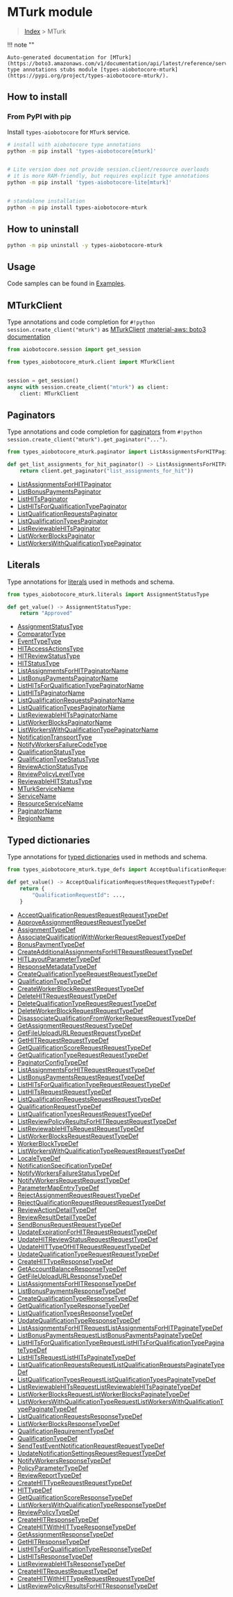 # MTurk module

> [Index](../README.md) > MTurk


!!! note ""

    Auto-generated documentation for [MTurk](https://boto3.amazonaws.com/v1/documentation/api/latest/reference/services/mturk.html#MTurk)
    type annotations stubs module [types-aiobotocore-mturk](https://pypi.org/project/types-aiobotocore-mturk/).

## How to install



### From PyPI with pip

Install `types-aiobotocore` for `MTurk` service.

```bash
# install with aiobotocore type annotations
python -m pip install 'types-aiobotocore[mturk]'


# Lite version does not provide session.client/resource overloads
# it is more RAM-friendly, but requires explicit type annotations
python -m pip install 'types-aiobotocore-lite[mturk]'


# standalone installation
python -m pip install types-aiobotocore-mturk
```



## How to uninstall

```bash
python -m pip uninstall -y types-aiobotocore-mturk
```

## Usage

Code samples can be found in [Examples](./usage.md).

## MTurkClient

Type annotations and code completion for  `#!python session.create_client("mturk")` as [MTurkClient](./client.md)
[:material-aws: boto3 documentation](https://boto3.amazonaws.com/v1/documentation/api/latest/reference/services/mturk.html#MTurk.Client)

```python title="Usage example"
from aiobotocore.session import get_session

from types_aiobotocore_mturk.client import MTurkClient


session = get_session()
async with session.create_client("mturk") as client:
    client: MTurkClient
```


## Paginators

Type annotations and code completion for
[paginators](./paginators.md)
from `#!python session.create_client("mturk").get_paginator("...")`.

```python title="Usage example"
from types_aiobotocore_mturk.paginator import ListAssignmentsForHITPaginator

def get_list_assignments_for_hit_paginator() -> ListAssignmentsForHITPaginator:
    return client.get_paginator("list_assignments_for_hit"))
```

- [ListAssignmentsForHITPaginator](./paginators.md#listassignmentsforhitpaginator)
- [ListBonusPaymentsPaginator](./paginators.md#listbonuspaymentspaginator)
- [ListHITsPaginator](./paginators.md#listhitspaginator)
- [ListHITsForQualificationTypePaginator](./paginators.md#listhitsforqualificationtypepaginator)
- [ListQualificationRequestsPaginator](./paginators.md#listqualificationrequestspaginator)
- [ListQualificationTypesPaginator](./paginators.md#listqualificationtypespaginator)
- [ListReviewableHITsPaginator](./paginators.md#listreviewablehitspaginator)
- [ListWorkerBlocksPaginator](./paginators.md#listworkerblockspaginator)
- [ListWorkersWithQualificationTypePaginator](./paginators.md#listworkerswithqualificationtypepaginator)








## Literals

Type annotations for [literals](./literals.md) used in methods and schema.

```python title="Usage example"
from types_aiobotocore_mturk.literals import AssignmentStatusType

def get_value() -> AssignmentStatusType:
    return "Approved"
```

- [AssignmentStatusType](./literals.md#assignmentstatustype)
- [ComparatorType](./literals.md#comparatortype)
- [EventTypeType](./literals.md#eventtypetype)
- [HITAccessActionsType](./literals.md#hitaccessactionstype)
- [HITReviewStatusType](./literals.md#hitreviewstatustype)
- [HITStatusType](./literals.md#hitstatustype)
- [ListAssignmentsForHITPaginatorName](./literals.md#listassignmentsforhitpaginatorname)
- [ListBonusPaymentsPaginatorName](./literals.md#listbonuspaymentspaginatorname)
- [ListHITsForQualificationTypePaginatorName](./literals.md#listhitsforqualificationtypepaginatorname)
- [ListHITsPaginatorName](./literals.md#listhitspaginatorname)
- [ListQualificationRequestsPaginatorName](./literals.md#listqualificationrequestspaginatorname)
- [ListQualificationTypesPaginatorName](./literals.md#listqualificationtypespaginatorname)
- [ListReviewableHITsPaginatorName](./literals.md#listreviewablehitspaginatorname)
- [ListWorkerBlocksPaginatorName](./literals.md#listworkerblockspaginatorname)
- [ListWorkersWithQualificationTypePaginatorName](./literals.md#listworkerswithqualificationtypepaginatorname)
- [NotificationTransportType](./literals.md#notificationtransporttype)
- [NotifyWorkersFailureCodeType](./literals.md#notifyworkersfailurecodetype)
- [QualificationStatusType](./literals.md#qualificationstatustype)
- [QualificationTypeStatusType](./literals.md#qualificationtypestatustype)
- [ReviewActionStatusType](./literals.md#reviewactionstatustype)
- [ReviewPolicyLevelType](./literals.md#reviewpolicyleveltype)
- [ReviewableHITStatusType](./literals.md#reviewablehitstatustype)
- [MTurkServiceName](./literals.md#mturkservicename)
- [ServiceName](./literals.md#servicename)
- [ResourceServiceName](./literals.md#resourceservicename)
- [PaginatorName](./literals.md#paginatorname)
- [RegionName](./literals.md#regionname)




## Typed dictionaries

Type annotations for [typed dictionaries](./type_defs.md) used in methods and schema.

```python title="Usage example"
from types_aiobotocore_mturk.type_defs import AcceptQualificationRequestRequestRequestTypeDef

def get_value() -> AcceptQualificationRequestRequestRequestTypeDef:
    return {
        "QualificationRequestId": ...,
    }
```

- [AcceptQualificationRequestRequestRequestTypeDef](./type_defs.md#acceptqualificationrequestrequestrequesttypedef)
- [ApproveAssignmentRequestRequestTypeDef](./type_defs.md#approveassignmentrequestrequesttypedef)
- [AssignmentTypeDef](./type_defs.md#assignmenttypedef)
- [AssociateQualificationWithWorkerRequestRequestTypeDef](./type_defs.md#associatequalificationwithworkerrequestrequesttypedef)
- [BonusPaymentTypeDef](./type_defs.md#bonuspaymenttypedef)
- [CreateAdditionalAssignmentsForHITRequestRequestTypeDef](./type_defs.md#createadditionalassignmentsforhitrequestrequesttypedef)
- [HITLayoutParameterTypeDef](./type_defs.md#hitlayoutparametertypedef)
- [ResponseMetadataTypeDef](./type_defs.md#responsemetadatatypedef)
- [CreateQualificationTypeRequestRequestTypeDef](./type_defs.md#createqualificationtyperequestrequesttypedef)
- [QualificationTypeTypeDef](./type_defs.md#qualificationtypetypedef)
- [CreateWorkerBlockRequestRequestTypeDef](./type_defs.md#createworkerblockrequestrequesttypedef)
- [DeleteHITRequestRequestTypeDef](./type_defs.md#deletehitrequestrequesttypedef)
- [DeleteQualificationTypeRequestRequestTypeDef](./type_defs.md#deletequalificationtyperequestrequesttypedef)
- [DeleteWorkerBlockRequestRequestTypeDef](./type_defs.md#deleteworkerblockrequestrequesttypedef)
- [DisassociateQualificationFromWorkerRequestRequestTypeDef](./type_defs.md#disassociatequalificationfromworkerrequestrequesttypedef)
- [GetAssignmentRequestRequestTypeDef](./type_defs.md#getassignmentrequestrequesttypedef)
- [GetFileUploadURLRequestRequestTypeDef](./type_defs.md#getfileuploadurlrequestrequesttypedef)
- [GetHITRequestRequestTypeDef](./type_defs.md#gethitrequestrequesttypedef)
- [GetQualificationScoreRequestRequestTypeDef](./type_defs.md#getqualificationscorerequestrequesttypedef)
- [GetQualificationTypeRequestRequestTypeDef](./type_defs.md#getqualificationtyperequestrequesttypedef)
- [PaginatorConfigTypeDef](./type_defs.md#paginatorconfigtypedef)
- [ListAssignmentsForHITRequestRequestTypeDef](./type_defs.md#listassignmentsforhitrequestrequesttypedef)
- [ListBonusPaymentsRequestRequestTypeDef](./type_defs.md#listbonuspaymentsrequestrequesttypedef)
- [ListHITsForQualificationTypeRequestRequestTypeDef](./type_defs.md#listhitsforqualificationtyperequestrequesttypedef)
- [ListHITsRequestRequestTypeDef](./type_defs.md#listhitsrequestrequesttypedef)
- [ListQualificationRequestsRequestRequestTypeDef](./type_defs.md#listqualificationrequestsrequestrequesttypedef)
- [QualificationRequestTypeDef](./type_defs.md#qualificationrequesttypedef)
- [ListQualificationTypesRequestRequestTypeDef](./type_defs.md#listqualificationtypesrequestrequesttypedef)
- [ListReviewPolicyResultsForHITRequestRequestTypeDef](./type_defs.md#listreviewpolicyresultsforhitrequestrequesttypedef)
- [ListReviewableHITsRequestRequestTypeDef](./type_defs.md#listreviewablehitsrequestrequesttypedef)
- [ListWorkerBlocksRequestRequestTypeDef](./type_defs.md#listworkerblocksrequestrequesttypedef)
- [WorkerBlockTypeDef](./type_defs.md#workerblocktypedef)
- [ListWorkersWithQualificationTypeRequestRequestTypeDef](./type_defs.md#listworkerswithqualificationtyperequestrequesttypedef)
- [LocaleTypeDef](./type_defs.md#localetypedef)
- [NotificationSpecificationTypeDef](./type_defs.md#notificationspecificationtypedef)
- [NotifyWorkersFailureStatusTypeDef](./type_defs.md#notifyworkersfailurestatustypedef)
- [NotifyWorkersRequestRequestTypeDef](./type_defs.md#notifyworkersrequestrequesttypedef)
- [ParameterMapEntryTypeDef](./type_defs.md#parametermapentrytypedef)
- [RejectAssignmentRequestRequestTypeDef](./type_defs.md#rejectassignmentrequestrequesttypedef)
- [RejectQualificationRequestRequestRequestTypeDef](./type_defs.md#rejectqualificationrequestrequestrequesttypedef)
- [ReviewActionDetailTypeDef](./type_defs.md#reviewactiondetailtypedef)
- [ReviewResultDetailTypeDef](./type_defs.md#reviewresultdetailtypedef)
- [SendBonusRequestRequestTypeDef](./type_defs.md#sendbonusrequestrequesttypedef)
- [UpdateExpirationForHITRequestRequestTypeDef](./type_defs.md#updateexpirationforhitrequestrequesttypedef)
- [UpdateHITReviewStatusRequestRequestTypeDef](./type_defs.md#updatehitreviewstatusrequestrequesttypedef)
- [UpdateHITTypeOfHITRequestRequestTypeDef](./type_defs.md#updatehittypeofhitrequestrequesttypedef)
- [UpdateQualificationTypeRequestRequestTypeDef](./type_defs.md#updatequalificationtyperequestrequesttypedef)
- [CreateHITTypeResponseTypeDef](./type_defs.md#createhittyperesponsetypedef)
- [GetAccountBalanceResponseTypeDef](./type_defs.md#getaccountbalanceresponsetypedef)
- [GetFileUploadURLResponseTypeDef](./type_defs.md#getfileuploadurlresponsetypedef)
- [ListAssignmentsForHITResponseTypeDef](./type_defs.md#listassignmentsforhitresponsetypedef)
- [ListBonusPaymentsResponseTypeDef](./type_defs.md#listbonuspaymentsresponsetypedef)
- [CreateQualificationTypeResponseTypeDef](./type_defs.md#createqualificationtyperesponsetypedef)
- [GetQualificationTypeResponseTypeDef](./type_defs.md#getqualificationtyperesponsetypedef)
- [ListQualificationTypesResponseTypeDef](./type_defs.md#listqualificationtypesresponsetypedef)
- [UpdateQualificationTypeResponseTypeDef](./type_defs.md#updatequalificationtyperesponsetypedef)
- [ListAssignmentsForHITRequestListAssignmentsForHITPaginateTypeDef](./type_defs.md#listassignmentsforhitrequestlistassignmentsforhitpaginatetypedef)
- [ListBonusPaymentsRequestListBonusPaymentsPaginateTypeDef](./type_defs.md#listbonuspaymentsrequestlistbonuspaymentspaginatetypedef)
- [ListHITsForQualificationTypeRequestListHITsForQualificationTypePaginateTypeDef](./type_defs.md#listhitsforqualificationtyperequestlisthitsforqualificationtypepaginatetypedef)
- [ListHITsRequestListHITsPaginateTypeDef](./type_defs.md#listhitsrequestlisthitspaginatetypedef)
- [ListQualificationRequestsRequestListQualificationRequestsPaginateTypeDef](./type_defs.md#listqualificationrequestsrequestlistqualificationrequestspaginatetypedef)
- [ListQualificationTypesRequestListQualificationTypesPaginateTypeDef](./type_defs.md#listqualificationtypesrequestlistqualificationtypespaginatetypedef)
- [ListReviewableHITsRequestListReviewableHITsPaginateTypeDef](./type_defs.md#listreviewablehitsrequestlistreviewablehitspaginatetypedef)
- [ListWorkerBlocksRequestListWorkerBlocksPaginateTypeDef](./type_defs.md#listworkerblocksrequestlistworkerblockspaginatetypedef)
- [ListWorkersWithQualificationTypeRequestListWorkersWithQualificationTypePaginateTypeDef](./type_defs.md#listworkerswithqualificationtyperequestlistworkerswithqualificationtypepaginatetypedef)
- [ListQualificationRequestsResponseTypeDef](./type_defs.md#listqualificationrequestsresponsetypedef)
- [ListWorkerBlocksResponseTypeDef](./type_defs.md#listworkerblocksresponsetypedef)
- [QualificationRequirementTypeDef](./type_defs.md#qualificationrequirementtypedef)
- [QualificationTypeDef](./type_defs.md#qualificationtypedef)
- [SendTestEventNotificationRequestRequestTypeDef](./type_defs.md#sendtesteventnotificationrequestrequesttypedef)
- [UpdateNotificationSettingsRequestRequestTypeDef](./type_defs.md#updatenotificationsettingsrequestrequesttypedef)
- [NotifyWorkersResponseTypeDef](./type_defs.md#notifyworkersresponsetypedef)
- [PolicyParameterTypeDef](./type_defs.md#policyparametertypedef)
- [ReviewReportTypeDef](./type_defs.md#reviewreporttypedef)
- [CreateHITTypeRequestRequestTypeDef](./type_defs.md#createhittyperequestrequesttypedef)
- [HITTypeDef](./type_defs.md#hittypedef)
- [GetQualificationScoreResponseTypeDef](./type_defs.md#getqualificationscoreresponsetypedef)
- [ListWorkersWithQualificationTypeResponseTypeDef](./type_defs.md#listworkerswithqualificationtyperesponsetypedef)
- [ReviewPolicyTypeDef](./type_defs.md#reviewpolicytypedef)
- [CreateHITResponseTypeDef](./type_defs.md#createhitresponsetypedef)
- [CreateHITWithHITTypeResponseTypeDef](./type_defs.md#createhitwithhittyperesponsetypedef)
- [GetAssignmentResponseTypeDef](./type_defs.md#getassignmentresponsetypedef)
- [GetHITResponseTypeDef](./type_defs.md#gethitresponsetypedef)
- [ListHITsForQualificationTypeResponseTypeDef](./type_defs.md#listhitsforqualificationtyperesponsetypedef)
- [ListHITsResponseTypeDef](./type_defs.md#listhitsresponsetypedef)
- [ListReviewableHITsResponseTypeDef](./type_defs.md#listreviewablehitsresponsetypedef)
- [CreateHITRequestRequestTypeDef](./type_defs.md#createhitrequestrequesttypedef)
- [CreateHITWithHITTypeRequestRequestTypeDef](./type_defs.md#createhitwithhittyperequestrequesttypedef)
- [ListReviewPolicyResultsForHITResponseTypeDef](./type_defs.md#listreviewpolicyresultsforhitresponsetypedef)

